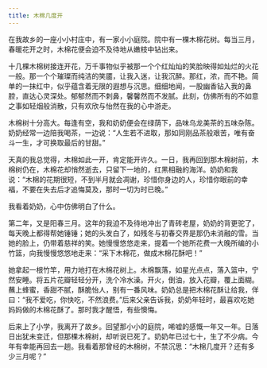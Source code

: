 ```yaml
---
title: 木棉几度开
---
```

<!-- wp:paragraph -->
<p>在我故乡的一座小小村庄中，有一家小小庭院。院中有一棵木棉花树。每当三月，春暖花开之时，木棉花便会迫不及待地从嫩枝中钻出来。</p>
<!-- /wp:paragraph -->

<!-- wp:paragraph -->
<p>十几棵木棉树接连开花，万千事物似乎被那一个个红灿灿的笑脸映得如灿烂的火花一般。那一个个璀璨而纯洁的笑靥，让我入迷，让我沉醉。那红，浓，而不艳。简单的一抹红中，似乎蕴含着无限的遐想与沉思。细细地闻，一股幽香钻入我的鼻腔，直达心灵深处。郁郁然而不刺鼻，馨馨然而不发腻。此刻，仿佛所有的不如意之事如轻烟般消散，只有欢欣与怡然在我的心中游走。</p>
<!-- /wp:paragraph -->

<!-- wp:paragraph -->
<p>木棉树十分高大。每逢有空，我和奶奶便会在绿荫下，品味乌龙美茶的五味杂陈。奶奶经常一边陪我喝茶，一边说：“人生若不进取，那如同刚品茶般艰苦，唯有奋斗一生，才可换取最后的甘甜。”</p>
<!-- /wp:paragraph -->

<!-- wp:paragraph -->
<p>天真的我总觉得，木棉如此一开，肯定能开许久。一日，我再回到那木棉树前，木棉树仍在，木棉花却悄然逝去，只留下一地的，红黑相融的海洋。奶奶和我说：“木棉的花期很短，不到半月就会凋谢，珍惜你身边的人，珍惜你眼前的幸福，不要在失去后才追悔莫及，那时一切为时已晚。”</p>
<!-- /wp:paragraph -->

<!-- wp:paragraph -->
<p>我看着奶奶，心中仿佛明白了什么。</p>
<!-- /wp:paragraph -->

<!-- wp:paragraph -->
<p>第二年，又是阳春三月。这年的我迫不及待地冲出了青砖老屋，奶奶的背更驼了，每天晚上都得帮她锤锤；她的头发白了，如残冬与初春交界是那仍未消融的雪。当她的脸上，仍带着慈祥的笑。她慢慢悠悠走来，提着一个她所花费一大晚所编的小竹篮，向我慢慢悠悠地走来：“采下木棉花，做成木棉花酥吧！”</p>
<!-- /wp:paragraph -->

<!-- wp:paragraph -->
<p>她拿起一根竹竿，用力地打在木棉花树上。木棉飘落，如星光点点，落入篮中，宁然安睡。将五片花瓣轻轻分开，洗个冷水澡。开火，倒油，放入花瓣，覆上面糊。蘸上蜂蜜，香甜不腻，酥脆怡人，别有一番风味。奶奶总是把木棉花酥让给我，佯曰：“我不爱吃，你快吃，不然浪费。”后来父亲告诉我，奶奶年轻时，最喜欢吃她妈妈做的木棉花酥了。那时我才醒悟，有些懊悔。</p>
<!-- /wp:paragraph -->

<!-- wp:paragraph -->
<p>后来上了小学，我离开了故乡。回望那小小的庭院，唏嘘的感慨一年又一年。日落日出犹未变迁，但那棵木棉树，却听说已死了。奶奶年已过七十，生了不少病。今年有幸能再回去一趟。我看着那曾经的木棉树，不禁沉思：“木棉几度开？还有多少三月呢？”</p>
<!-- /wp:paragraph -->
